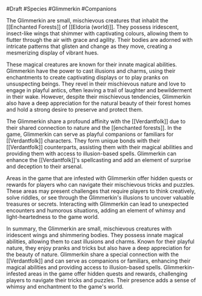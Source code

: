 #Draft #Species #Glimmerkin #Companions

The Glimmerkin are small, mischievous creatures that inhabit the [[Enchanted Forests]] of [[Eldoria (world)]]. They possess iridescent, insect-like wings that shimmer with captivating colours, allowing them to flutter through the air with grace and agility. Their bodies are adorned with intricate patterns that glisten and change as they move, creating a mesmerizing display of vibrant hues.

These magical creatures are known for their innate magical abilities. Glimmerkin have the power to cast illusions and charms, using their enchantments to create captivating displays or to play pranks on unsuspecting beings. They revel in their mischievous nature and love to engage in playful antics, often leaving a trail of laughter and bewilderment in their wake. However, despite their mischievous tendencies, Glimmerkin also have a deep appreciation for the natural beauty of their forest homes and hold a strong desire to preserve and protect them.

The Glimmerkin share a profound affinity with the [[Verdantfolk]] due to their shared connection to nature and the [[enchanted forests]]. In the game, Glimmerkin can serve as playful companions or familiars for [[Verdantfolk]] characters. They form unique bonds with their [[Verdantfolk]] counterparts, assisting them with their magical abilities and providing them with access to illusion-based spells. Glimmerkin can enhance the [[Verdantfolk]]'s spellcasting and add an element of surprise and deception to their arsenal.

Areas in the game that are infested with Glimmerkin offer hidden quests or rewards for players who can navigate their mischievous tricks and puzzles. These areas may present challenges that require players to think creatively, solve riddles, or see through the Glimmerkin's illusions to uncover valuable treasures or secrets. Interacting with Glimmerkin can lead to unexpected encounters and humorous situations, adding an element of whimsy and light-heartedness to the game world.

In summary, the Glimmerkin are small, mischievous creatures with iridescent wings and shimmering bodies. They possess innate magical abilities, allowing them to cast illusions and charms. Known for their playful nature, they enjoy pranks and tricks but also have a deep appreciation for the beauty of nature. Glimmerkin share a special connection with the [[Verdantfolk]] and can serve as companions or familiars, enhancing their magical abilities and providing access to illusion-based spells. Glimmerkin-infested areas in the game offer hidden quests and rewards, challenging players to navigate their tricks and puzzles. Their presence adds a sense of whimsy and enchantment to the game's world.